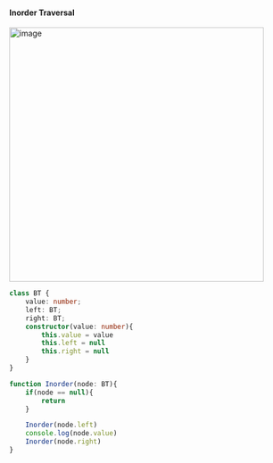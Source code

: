 #### Inorder Traversal

<img width="456" alt="image" src="https://github.com/user-attachments/assets/651104e6-2be0-4155-b279-ef8c77fc5d97" />


```ts
class BT {
    value: number;
    left: BT;
    right: BT;
    constructor(value: number){
        this.value = value
        this.left = null
        this.right = null
    }
}

function Inorder(node: BT){
    if(node == null){
        return
    }

    Inorder(node.left)
    console.log(node.value)
    Inorder(node.right)
}

```
